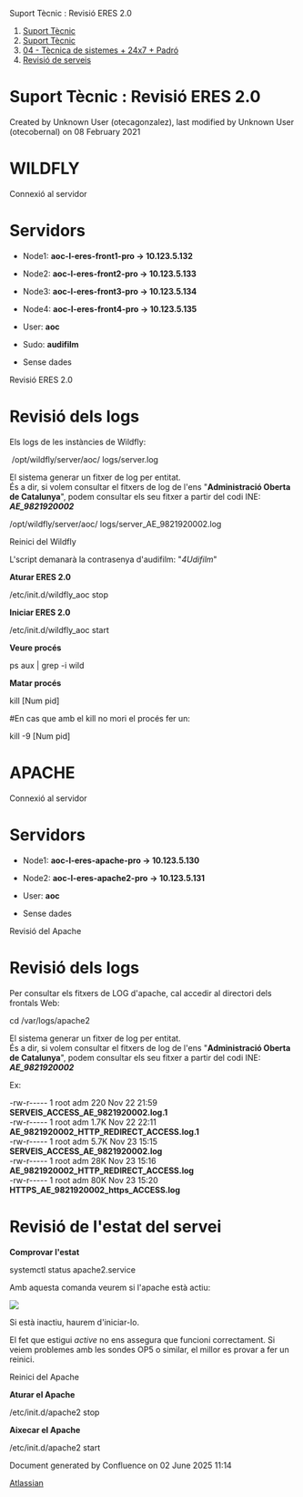 Suport Tècnic : Revisió ERES 2.0  

1.  [Suport Tècnic](index.html)
2.  [Suport Tècnic](13893782.html)
3.  [04 - Tècnica de sistemes + 24x7 + Padró](26313202.html)
4.  [Revisió de serveis](36340340.html)

Suport Tècnic : Revisió ERES 2.0
================================

Created by Unknown User (otecagonzalez), last modified by Unknown User (otecobernal) on 08 February 2021

WILDFLY
=======

Connexió al servidor

Servidors 
==========

*   Node1: **aoc-l-eres-front1-pro → 10.123.5.132**
    
*   Node2: **aoc-l-eres-front2-pro → 10.123.5.133**
*   Node3: **aoc-l-eres-front3-pro → 10.123.5.134**
*   Node4: **aoc-l-eres-front4-pro → 10.123.5.135**
*   User: **aoc**
*   Sudo: **audifilm**

*   Sense dades
    

Revisió ERES 2.0

Revisió dels logs
=================

Els logs de les instàncies de Wildfly:

 /opt/wildfly/server/aoc/ logs/server.log

  

El sistema generar un fitxer de log per entitat.  
És a dir, si volem consultar el fitxers de log de l'ens "**Administració Oberta de Catalunya**", podem consultar els seu fitxer a partir del codi INE: **_AE\_9821920002_**

/opt/wildfly/server/aoc/ logs/server\_AE\_9821920002.log

  

Reinici del Wildfly

  

L'script demanarà la contrasenya d'audifilm: "_4Udifilm_"

**Aturar ERES 2.0**

/etc/init.d/wildfly\_aoc stop

**Iniciar ERES 2.0**

/etc/init.d/wildfly\_aoc start

**Veure procés**

ps aux | grep -i wild

**Matar procés**

kill \[Num pid\]

#En cas que amb el kill no mori el procés fer un:

kill -9 \[Num pid\]

  

  

APACHE
======

Connexió al servidor

Servidors 
==========

*   Node1: **aoc-l-eres-apache-pro → 10.123.5.130**
    
*   Node2: **aoc-l-eres-apache2-pro** **→ 10.123.5.131**
*   User: **aoc**

*   Sense dades

Revisió del Apache

Revisió dels logs
=================

Per consultar els fitxers de LOG d'apache, cal accedir al directori dels frontals Web:

cd /var/logs/apache2

  

El sistema generar un fitxer de log per entitat.  
És a dir, si volem consultar el fitxers de log de l'ens "**Administració Oberta de Catalunya**", podem consultar els seu fitxer a partir del codi INE: **_AE\_9821920002_**

Ex:

\-rw-r----- 1 root adm 220 Nov 22 21:59 **SERVEIS\_ACCESS\_AE\_9821920002.log.1**  
\-rw-r----- 1 root adm 1.7K Nov 22 22:11 **AE\_9821920002\_HTTP\_REDIRECT\_ACCESS.log.1**  
\-rw-r----- 1 root adm 5.7K Nov 23 15:15 **SERVEIS\_ACCESS\_AE\_9821920002.log**  
\-rw-r----- 1 root adm 28K Nov 23 15:16 **AE\_9821920002\_HTTP\_REDIRECT\_ACCESS.log**  
\-rw-r----- 1 root adm 80K Nov 23 15:20 **HTTPS\_AE\_9821920002\_https\_ACCESS.log**

  

Revisió de l'estat del servei
=============================

**Comprovar l'estat**

systemctl status apache2.service

Amb aquesta comanda veurem si l'apache està actiu:

![](attachments/41520808/41522111.png)

Si està inactiu, haurem d'iniciar-lo.

El fet que estigui _active_ no ens assegura que funcioni correctament. Si veiem problemes amb les sondes OP5 o similar, el millor es provar a fer un reinici.

Reinici del Apache

  

**Aturar el Apache**

/etc/init.d/apache2 stop

  

**Aixecar el Apache**

/etc/init.d/apache2 start

  

  

  

  

  

  

  

Document generated by Confluence on 02 June 2025 11:14

[Atlassian](http://www.atlassian.com/)